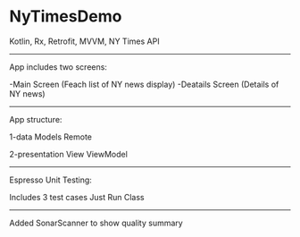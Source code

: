 # NyTimesDemo

Kotlin, Rx, Retrofit, MVVM, NY Times API 
_ _ _ _ _ _ _ _ _ _ _ _ _ _ _ _ _ _ _ _ _ _ _ _ _ 

App includes two screens:

-Main Screen (Feach list of NY news display)
-Deatails Screen (Details of NY news) 

_ _ _ _ _ _ _ _ _ _ _ _ _ _ _ _ _ _ _ _ _ _ _ _ _ 
App structure:

1-data
  Models
  Remote

2-presentation
 View 
 ViewModel
 _ _ _ _ _ _ _ _ _ _ _ _ _ _ _ _ _ _ _ _ _ _ _ _ _ 
 Espresso Unit Testing:
 
 Includes 3 test cases 
 Just Run Class
 
  _ _ _ _ _ _ _ _ _ _ _ _ _ _ _ _ _ _ _ _ _ _ _ _ _ 
Added SonarScanner to show quality summary 
